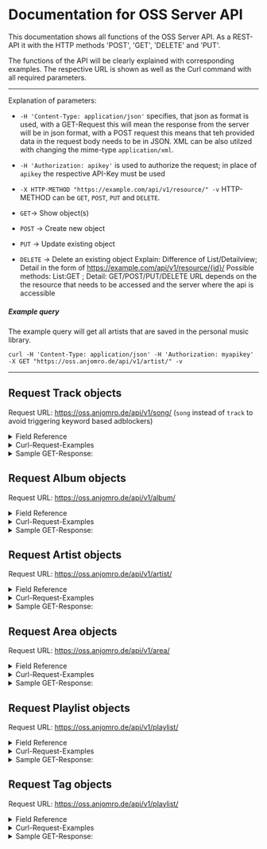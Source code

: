 # Documentation for OSS Server API 
 
This documentation shows all functions of the OSS Server API.
As a REST-API it with the HTTP methods 'POST', 'GET', 'DELETE' and 'PUT'.

The functions of the API will be clearly explained with corresponding examples.
The respective URL is shown as well as the Curl command 
with all required parameters.

--------------------------------------------------------------------------
Explanation of parameters:

- `-H 'Content-Type: application/json'` specifies, that json as format is used, with a GET-Request this will mean the response from the server will be in json format, with a POST request this means that teh provided data in the request body needs to be in JSON. XML can be also utilzed with changing the mime-type `application/xml`.
- `-H 'Authorization: apikey'` is used to authorize the request; in place of `apikey` the respective API-Key must be used

- `-X HTTP-METHOD "https://example.com/api/v1/resource/" -v` 
HTTP-METHOD can be `GET`, `POST`, `PUT` and `DELETE`.
- `GET`-> Show object(s)
- `POST` -> Create new object
- `PUT` -> Update existing object
- `DELETE` -> Delete an existing object
Explain: Difference of List/Detailview; Detail in the form of https://example.com/api/v1/resource/{id}/
Possible methods: List:GET ; Detail: GET/POST/PUT/DELETE
URL depends on the the resource that needs to be accessed and the server where the api is accessible 

##### Example query

The example query will get all artists that are saved in the personal music library.

	curl -H 'Content-Type: application/json' -H 'Authorization: myapikey'  -X GET "https://oss.anjomro.de/api/v1/artist/" -v
---------------------------------------------------------------------------
 
 
## Request Track objects 

Request URL:
https://oss.anjomro.de/api/v1/song/
	(`song` instead of `track` to avoid triggering keyword based adblockers)

<details>
	<summary>Field Reference</summary>

| identifier | explanation                                 | mandatory                  |
|:----------:|:-------------------------------------------:|:--------------------------:|
| id         | Identifier                                  | is generated automatically |
| title      | name of song                                | yes                        |
| album      | URL to the album the song appears           | yes                        |
| artist     | URL list of the artists that appear         | yes                        |
| mbid       | -                                           | no                         |
| audio      | Audio File, more information in File Upload | no, but sensefull          |
| tags       | Tags                                        | no                         |
</details>
 
<details>
	<summary>Curl-Request-Examples</summary>
GET-Request: Get song 1
	
	curl -H 'Content-Type: application/json' -H 'Authorization: testapikey'  -X GET "https://oss.anjomro.de/api/v1/song/1/" -v

POST-Request: Post new song

 	Curl -H 'Content-Type: application/json' -H 'Authorization: testapikey' -X POST -d '{"title":"test5","album":"/api/v1
	/album/1/", "artists":[ "/api/v1/artist/2/"]}' "https://oss.anjomro.de/api/v1/song/" -v 

PUT-Request: Put title of song 1

	curl -H 'Content-Type: application/json' -H 'Authorization: testapikey' -X PUT -d '{"title":"new title"}' 		 	https://oss.anjomro.de/api/v1/song/1/ -v 

DELETE-Request: Delete song 1

	curl -H 'Authorization: testapikey' -X DELETE  https://oss.anjomro.de/api/v1/song/1/ -v 
</details>
<details>
	<summary>Sample GET-Response:</summary>

	{
		"meta": {
				"limit": 200,
				"next": null,
				"offset": 0,
				"previous": null,
				"total_count": 1
		},
		"objects": [
				{
						"album": "/api/v1/album/1/",
						"artists": [
								"/api/v1/artist/1/"
						],
						"audio": "repertoire/song_file/1/",
						"id": 1,
						"mbid": "dec720fb-2cdb-4ab6-9217-9aea4ee48566",
						"resource_uri": "/api/v1/song/1/",
						"tags": [
								"/api/v1/tag/1/"
						],
						"title": "Kyrie"
				}
		]
	}
</details>



## Request Album objects 

Request URL:
https://oss.anjomro.de/api/v1/album/

<details>
	<summary>Field Reference</summary>

| identifier | explanation                         | mandatory                  |
|:----------:|:-----------------------------------:|:--------------------------:|
| id         | Identifier                          | is generated automatically |
| name       | name of album                       | yes                        |
| release    | first release of album              | no                         |
| artist     | URL list of the artists that appear | yes                        |
| mbid       | -                                   | no                         |
| cover_url  | URL for cover                       | no                         |
| cover_file | Image of cover                      | no                         |
| tags       | Tags                                | no                         |
</details>
 
<details>
	<summary>Curl-Request-Examples</summary>
GET-Request: Get album 5
	
	curl -H 'Content-Type: application/json' -H 'Authorization: testapikey'  -X GET "https://oss.anjomro.de/api/v1/album/5/" -v

POST-Request: Post new album

 	curl -H 'Content-Type: application/json' -H 'Authorization: testapikey' -X POST -d '{"name":"covertest","cover_url":"
	https://de.wikipedia.org/wiki/Bild_am_Sonntag#/media/Datei:Logo_Bild_am_Sonntag_(Bams).svg", "artists":[ "/api/v1/artis
	t/2/"]}' "https://oss.anjomro.de/api/v1/album/" -v 

PUT-Request: Put album 5

		curl -H 'Content-Type: application/json' -H 'Authorization: testapikey' -X PUT -d '{"name":"covertestnew"}' "https://oss.anjomro.de/api/v1/album/5/" -v -H "accept: /

DELETE-Request: Delete album 5

		curl -H 'Authorization: testapikey' -X DELETE  https://oss.anjomro.de/api/v1/album/5/ -v
</details>

<details>
	<summary>Sample GET-Response:</summary>

	{
		"meta": {
				"limit": 200,
				"next": null,
				"offset": 0,
				"previous": null,
				"total_count": 1
		},
		"objects": [
				{
				                "name": "A little Jazz Mass",
						"release": null
						"artists": ["/api/v1/artist/1"],
						"cover_url": null,
						"audio": "repertoire/song_file/1/",
						"id": 1,
						"mbid": "dec720fb-2cdb-4ab6-9217-9aea4ee48566",
						"resource_uri": "/api/v1/album/1",
						"songs": ["/api/v1/track/1",
							  "/api/v1/track/2",
							  "/api/v1/track/3",
							  "/api/v1/track/8", 
						 	  "/api/v1/track/9", 
						 	  "/api/v1/track/14", 
						 	  "/api/v1/track/15", 
						 	  "/api/v1/track/23"],
						"tags": [
								"/api/v1/tag/1/"
						],
						
				}
				
				
		]
	}
</details>



## Request Artist objects 

Request URL:
https://oss.anjomro.de/api/v1/artist/

<details>
	<summary>Field Reference</summary>

| identifier 		| explanation                         | mandatory                  |
|:----------:|:-----------------------------------:|:--------------------------:|
| id         | Identifier                          | is generated automatically |
| mbid         	| musicbrainz_id                          | no |
| name       | name of artist                       | yes                        |
| formation_types    	| Type of Artist (Person/Group/etc.)   max_length=1             | yes                         |
| area     | URL to the area of artist | no                        |
| begin       | Date of persons birth/Date of group formation  | no                         |
| end  | Death/ Group dissolved/ blank if still together | no                         |
| tags       | Tags                                | no                         |

<details>
	<summary>formation_types</summary>

| abbreviation 		| explanation             |
|:----------:|:----------------------------------:|
| P         	| Person 			  |
| G         	| Group 			  |
| O         	| Orchestra 			  |
| C         	| Choir 			  |
| F         	| Character 			  |
| E         	| Other 			  |
</details>

</details>

<details>
	<summary>Curl-Request-Examples</summary>
GET-Request: Get artist 1
	
	curl -H 'Content-Type: application/json' -H 'Authorization: testapikey'  -X GET "https://oss.anjomro.de/api/v1/artist/1/" -v

POST-Request: Post new artist

 	curl -H 'Content-Type: application/json' -H 'Authorization: testapikey' -X POST -d '{"name":"DieExmatrikulatoren","formation_types":"G","begin":"2020-04-20"}' "https://oss.anjomro.de/api/v1/artist/" -v

PUT-Request: Put name of artist 3

	curl -H 'Content-Type: application/json' -H 'Authorization: testapikey' -X PUT -d '{"name":"DieExmatrikulatoren2"}'  https://oss.anjomro.de/api/v1/artist/3/ -v

DELETE-Request: Delete artist 2

	curl -H 'Authorization: testapikey' -X DELETE  https://oss.anjomro.de/api/v1/artist/2/ -v 
</details>

<details>
	<summary>Sample GET-Response:</summary>

	{
		"meta": {
				"limit": 200,
				"next": null,
				"offset": 0,
				"previous": null,
				"total_count": 1
		},
		"objects": [
				{
					"albums": [], 
					"area": "/api/v1/area/1", 
					"begin": null, 
					"end": null, 
					"formation_types": "Group", 
					"id": 506, "mbid": "", 
					"name": "DieBiebos", 
					"resource_uri": "/api/v1/artist/506", 
					"songs": [	  "/api/v1/track/1",
							  "/api/v1/track/2",
							  "/api/v1/track/3",
							  "/api/v1/track/8", 
						 	  "/api/v1/track/9", 
						 	  "/api/v1/track/14", 
						 	  "/api/v1/track/15", 
						 	  "/api/v1/track/23"],
						"tags": [
							"/api/v1/tag/1/"
						], 
					"type": ""
				
				}
				
				
		]
	}
</details>


## Request Area objects 

Request URL:
https://oss.anjomro.de/api/v1/area/

<details>
	<summary>Field Reference</summary>

| identifier 		| explanation                         | mandatory                  |
|:----------:|:-----------------------------------:|:--------------------------:|
| id         | Identifier                          | is generated automatically |
| mbid         	| musicbrainz_id                          | no |
| name       | name of area                       | yes                        |
| area_categories    	| Area type (Country/City/etc.)   max_length=1             | yes                         |
| country_code     | iso-3166-1-code (DE/GB/FR etc.) | no                        |


<details>
	<summary>area_categories</summary>

| abbreviation 		| explanation             |
|:----------:|:----------------------------------:|
| X         	| Country 			  |
| L         	| Subdivision 			  |
| C         	| County 			  |
| M         	| Municipality 			  |
| S         	| City 			  |
| D         	| District 			  |
| I         	| Island 			  |
</details>

</details>

<details>
	<summary>Curl-Request-Examples</summary>
GET-Request: Get area 2
	
	curl -H 'Content-Type: application/json' -H 'Authorization: testapikey'  -X GET "https://oss.anjomro.de/api/v1/area/2/" -v

POST-Request: Post new area

 	curl -H 'Content-Type: application/json' -H 'Authorization: testapikey' -X POST -d '{"name":"Mkg","area_categories":"X"}' "https://oss.anjomro.de/api/v1/area/" -v

PUT-Request: Put name of area 3

	curl -H 'Content-Type: application/json' -H 'Authorization: testapikey' -X PUT -d '{"name":"Schwieberdingen"}'  https://oss.anjomro.de/api/v1/area/3/ -v

DELETE-Request: Delete area

	curl -H 'Authorization: testapikey' -X DELETE  https://oss.anjomro.de/api/v1/area/4/ -v 
</details>

<details>
	<summary>Sample GET-Response:</summary>

	{
		"meta": {
				"limit": 200,
				"next": null,
				"offset": 0,
				"previous": null,
				"total_count": 1
		},
		"objects": [
				{
					"area_categories": "X", 
					"artists": ["/api/v1/artist/1"],
					"country_code": null, 
					"id": 6, 
					"mbid": "", 
					"name": "Muenchen", 
					"resource_uri": "/api/v1/area/6", 
					"type": ""
				
				}
								
		]
	}
</details>


## Request Playlist objects 

Request URL:
https://oss.anjomro.de/api/v1/playlist/

<details>
	<summary>Field Reference</summary>

| identifier 		| explanation                         | mandatory                  |
|:----------:|:-----------------------------------:|:--------------------------:|
| id         | Identifier                          | is generated automatically |
| name       | name of playlist                       | yes                        |
| songsinplaylist     	| tracks in playlist           | no                         |
| tags     | tags in playlist  (Jazz etc.)| no                        |


<details>
	<summary>songsinplaylist</summary>

| identifier 		| explanation                         | mandatory                  |
|:----------:|:-----------------------------------:|:--------------------------:|
| id         | Identifier                          | is generated automatically |
| playlist       | name of playlist                       | no                        |
| song     	| track in playlist           | yes                         |
| sort_number     | opportunity to sort| yes                        |


</details>
</details>

<details>
	<summary>Curl-Request-Examples</summary>
GET-Request: Get playlist 1
	
	curl -H 'Content-Type: application/json' -H 'Authorization: testapikey'  -X GET "https://oss.anjomro.de/api/v1/playlist/1/" -v

POST-Request: Post new playlist

 	curl -H 'Content-Type: application/json' -H 'Authorization: testapikey' -X POST -d '{"name":"Bestoff"}' "https://oss.anjomro.de/api/v1/playlist/" -v

PUT-Request: Put name of playlist 4

	curl -H 'Content-Type: application/json' -H 'Authorization: testapikey' -X PUT -d '{"name":"Thebestsongsever"}'  https://oss.anjomro.de/api/v1/playlist/4/ -v

DELETE-Request: Delete playlist 3

	curl -H 'Authorization: testapikey' -X DELETE  https://oss.anjomro.de/api/v1/playlist/3/ -v 
</details>

<details>
	<summary>Sample GET-Response:</summary>

	{
		"meta": {
				"limit": 200,
				"next": null,
				"offset": 0,
				"previous": null,
				"total_count": 1
		},
		"objects": [
				{
				"id": 5, 
				"name": "GuteLauneRemix", 
				"resource_uri": "/api/v1/playlist/5", 
				"songsinplaylist": 
					[
					{
						"id": 4, 
						"playlist": "/api/v1/playlist/5",
						"resource_uri": "/api/v1/songinplaylist/4", 
						"song": {
							"album": "/api/v1/album/1", 
							"artists": ["/api/v1/artist/4"], 
							"audio": "repertoire/song_file/3/", 
							"id": 3, 
							"mbid": null, 
							"playlists": ["/api/v1/playlist/5"], 
							"resource_uri": "/api/v1/song/3", 
							"tags": [], 
							"title": "TheTrackTitle"}, 
						"sort_number": 1
					}, 
					{
						"id": 5, 
						"playlist": "/api/v1/playlist/5", 
						"resource_uri": "/api/v1/songinplaylist/5", 
						"song": {
							"album": "/api/v1/album/517", 
							"artists": ["/api/v1/artist/557", 
							"/api/v1/artist/566"], 
							"audio": "repertoire/song_file/93/", 
							"id": 93, 
							"mbid": null, 
							"playlists": ["/api/v1/playlist/5"], 
							"resource_uri": "/api/v1/song/93", 
							"tags": [], 
							"title": "The Souls's Children"}, 
						"sort_number": 634
					}
				], 
				"tags": [
					{
						"albums": [], 
						"artists": [], 
						"id": 6, 
						"name": 
						"Rock", 
						"playlists": ["/api/v1/playlist/5"], 
						"resource_uri": "/api/v1/tag/6", 
						"songs": []
					}, 
					{
						"albums": [], 
						"artists": [], 
						"id": 7, 
						"name": "Pop", 
						"playlists": ["/api/v1/playlist/5"], 
						"resource_uri": "/api/v1/tag/7", 
						"songs": []
					}
					]
				}
								
		]
	}
</details>


## Request Tag objects 

Request URL:
https://oss.anjomro.de/api/v1/playlist/

<details>
	<summary>Field Reference</summary>

| identifier 		| explanation                         | mandatory                  |
|:----------:|:-----------------------------------:|:--------------------------:|
| id         | Identifier                          | is generated automatically |
| name       | name of tag (Jazz etc.)             | yes                        |

</details>

<details>
	<summary>Curl-Request-Examples</summary>
GET-Request: Get tag 5
	
	curl -H 'Content-Type: application/json' -H 'Authorization: testapikey'  -X GET "https://oss.anjomro.de/api/v1/tag/5/" -v

POST-Request: Post new playlist

 	curl -H 'Content-Type: application/json' -H 'Authorization: testapikey' -X POST -d '{"name":"Rock"}' "https://oss.anjomro.de/api/v1/tag/" -v

PUT-Request: Put name of playlist 4

	curl -H 'Content-Type: application/json' -H 'Authorization: testapikey' -X PUT -d '{"name":"Jazz"}'  https://oss.anjomro.de/api/v1/tag/5/ -v

DELETE-Request: Delete tag 3

	curl -H 'Authorization: testapikey' -X DELETE  https://oss.anjomro.de/api/v1/tag/3/ -v 
</details>

<details>
	<summary>Sample GET-Response:</summary>

	{
		"meta": {
				"limit": 200,
				"next": null,
				"offset": 0,
				"previous": null,
				"total_count": 1
		},
		"objects": [
				{
					"albums": [], 
					"artists": [], 
					"id": 7, 
					"name": "Pop", 
					"playlists": [], 
					"resource_uri": "/api/v1/tag/7", 
					"songs": []
				}
								
		]
	}
</details>
